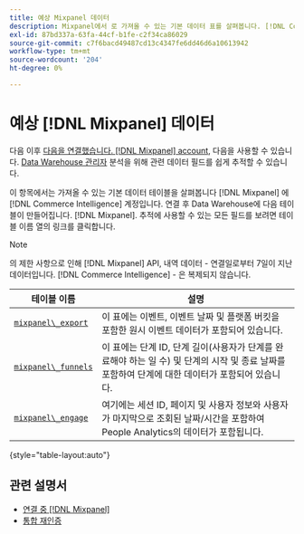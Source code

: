 ```yaml
---
title: 예상 Mixpanel 데이터
description: Mixpanel에서 로 가져올 수 있는 기본 데이터 표를 살펴봅니다. [!DNL Commerce Intelligence] 계정입니다.
exl-id: 87bd337a-63fa-44cf-b1fe-c2f34ca86029
source-git-commit: c7f6bacd49487cd13c4347fe6dd46d6a10613942
workflow-type: tm+mt
source-wordcount: '204'
ht-degree: 0%

---
```


# 예상 [!DNL Mixpanel] 데이터

다음 이후 [다음을 연결했습니다. [!DNL Mixpanel] account](../integrations/mixpanel.md), 다음을 사용할 수 있습니다. [Data Warehouse 관리자](../../../data-analyst/data-warehouse-mgr/tour-dwm.md) 분석을 위해 관련 데이터 필드를 쉽게 추적할 수 있습니다.

이 항목에서는 가져올 수 있는 기본 데이터 테이블을 살펴봅니다 [!DNL Mixpanel] 에 [!DNL Commerce Intelligence] 계정입니다. 연결 후 Data Warehouse에 다음 테이블이 만들어집니다. [!DNL Mixpanel]. 추적에 사용할 수 있는 모든 필드를 보려면 테이블 이름 열의 링크를 클릭합니다.

>[!NOTE]
>
>의 제한 사항으로 인해 [!DNL Mixpanel] API, 내역 데이터 - 연결일로부터 7일이 지난 데이터입니다. [!DNL Commerce Intelligence] - 은 복제되지 않습니다.

| **테이블 이름** | **설명** |
|-----|-----|
| [`mixpanel\_export`](https://developer.mixpanel.com/reference/raw-data-export-api#datafeed) | 이 표에는 이벤트, 이벤트 날짜 및 플랫폼 버킷을 포함한 원시 이벤트 데이터가 포함되어 있습니다. |
| [`mixpanel\_funnels`](https://developer.mixpanel.com/reference/raw-data-export-api#funnels-default) | 이 표에는 단계 ID, 단계 길이(사용자가 단계를 완료해야 하는 일 수) 및 단계의 시작 및 종료 날짜를 포함하여 단계에 대한 데이터가 포함되어 있습니다. |
| [`mixpanel\_engage`](https://developer.mixpanel.com/reference/raw-data-export-api#engage-default) | 여기에는 세션 ID, 페이지 및 사용자 정보와 사용자가 마지막으로 조회된 날짜/시간을 포함하여 People Analytics의 데이터가 포함됩니다. |

{style="table-layout:auto"}

## 관련 설명서

* [연결 중 [!DNL Mixpanel]](../integrations/mixpanel.md)
* [통합 재인증](https://experienceleague.adobe.com/docs/commerce-knowledge-base/kb/how-to/mbi-reauthenticating-integrations.html)
